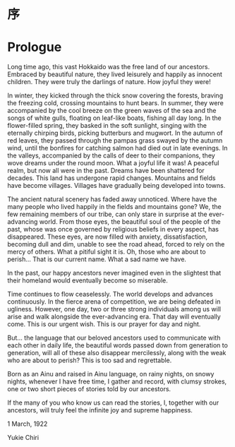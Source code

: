 # 序
# Prologue

Long time ago, this vast Hokkaido was the free land of our ancestors. Embraced by beautiful nature, they lived leisurely and happily as innocent children. They were truly the darlings of nature. How joyful they were!   

In winter, they kicked through the thick snow covering the forests, braving the freezing cold, crossing mountains to hunt bears. In summer, they were accompanied by the cool breeze on the green waves of the sea and the songs of white gulls, floating on leaf-like boats, fishing all day long. In the flower-filled spring, they basked in the soft sunlight, singing with the eternally chirping birds, picking butterburs and mugwort. In the autumn of red leaves, they passed through the pampas grass swayed by the autumn wind, until the bonfires for catching salmon had died out in late evenings. In the valleys, accompanied by the calls of deer to their companions, they wove dreams under the round moon. What a joyful life it was! A peaceful realm, but now all were in the past. Dreams have been shattered for decades. This land has undergone rapid changes. Mountains and fields have become villages. Villages have gradually being developed into towns.  

The ancient natural scenery has faded away unnoticed. Where have the many people who lived happily in the fields and mountains gone? We, the few remaining members of our tribe, can only stare in surprise at the ever-advancing world. From those eyes, the beautiful soul of the people of the past, whose was once governed by religious beliefs in every aspect, has disappeared. These eyes, are now filled with anxiety, dissatisfaction, becoming dull and dim, unable to see the road ahead, forced to rely on the mercy of others. What a pitiful sight it is. Oh, those who are about to perish... That is our current name. What a sad name we have.

In the past, our happy ancestors never imagined even in the slightest that their homeland would eventually become so miserable. 

Time continues to flow ceaselessly. The world develops and advances continuously. In the fierce arena of competition, we are being defeated in ugliness. However, one day, two or three strong individuals among us will arise and walk alongside the ever-advancing era. That day will eventually come. This is our urgent wish. This is our prayer for day and night. 

But... the language that our beloved ancestors used to communicate with each other in daily life, the beautiful words passed down from generation to generation, will all of these also disappear mercilessly, along with the weak who are about to perish? This is too sad and regrettable. 

Born as an Ainu and raised in Ainu language, on rainy nights, on snowy nights, whenever I have free time, I gather and record, with clumsy strokes, one or two short pieces of stories told by our ancestors.   

If the many of you who know us can read the stories, I, together with our ancestors, will truly feel the infinite joy and supreme happiness.  

1 March, 1922  

Yukie Chiri  
